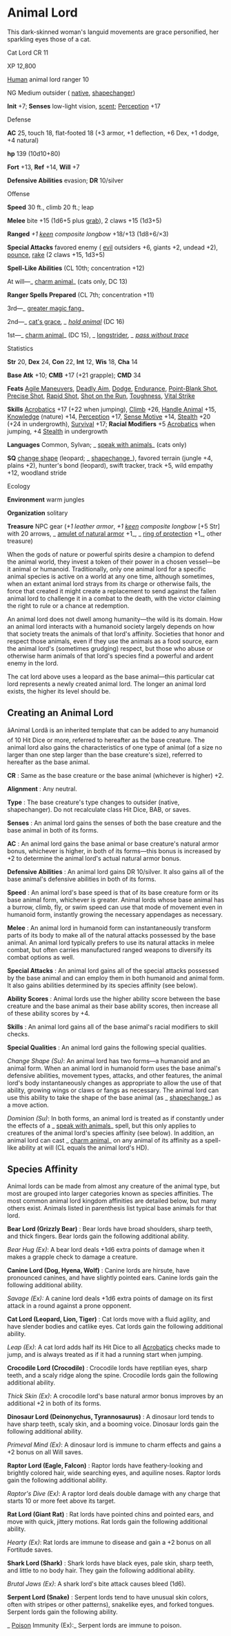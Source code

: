 # Animal Lord

This dark-skinned woman's languid movements are grace personified, her sparkling eyes those of a cat.

Cat Lord CR 11

XP 12,800

[Human](/pathfinderRPG/prd/monsters/creatureTypes.html#_human-subtype) animal lord ranger 10

NG Medium outsider ( [native](/pathfinderRPG/prd/monsters/creatureTypes.html#_native-subtype), [shapechanger](/pathfinderRPG/prd/monsters/creatureTypes.html#_shapechanger-subtype))

**Init** +7; **Senses** low-light vision, [scent](/pathfinderRPG/prd/monsters/universalMonsterRules.html#_scent); [Perception](/pathfinderRPG/prd/skills/perception.html#_perception) +17

Defense

**AC** 25, touch 18, flat-footed 18 (+3 armor, +1 deflection, +6 Dex, +1 dodge, +4 natural)

**hp** 139 (10d10+80)

**Fort** +13, **Ref** +14, **Will** +7

**Defensive Abilities** evasion; **DR** 10/silver

Offense

**Speed** 30 ft., climb 20 ft.; leap

**Melee** bite +15 (1d6+5 plus [grab](/pathfinderRPG/prd/monsters/universalMonsterRules.html#_grab)), 2 claws +15 (1d3+5)

**Ranged** _+1 [keen](/pathfinderRPG/prd/magicItems/weapons.html#_weapons-keen) composite longbow_ +18/+13 (1d8+6/×3)

**Special Attacks** favored enemy ( [evil](/pathfinderRPG/prd/monsters/creatureTypes.html#_evil-subtype) outsiders +6, giants +2, undead +2), [pounce](/pathfinderRPG/prd/monsters/universalMonsterRules.html#_pounce), [rake](/pathfinderRPG/prd/monsters/universalMonsterRules.html#_rake) (2 claws +15, 1d3+5)

**Spell-Like Abilities** (CL 10th; concentration +12)

At will—_ [charm animal](/pathfinderRPG/prd/spells/charmAnimal.html#_charm-animal)_ (cats only, DC 13)

**Ranger Spells Prepared** (CL 7th; concentration +11)

3rd—_ [greater magic fang](/pathfinderRPG/prd/spells/magicFang.html#_magic-fang-greater)_

2nd—_ [cat's grace](/pathfinderRPG/prd/spells/catSGrace.html#_cat-s-grace)_, _ [hold animal](/pathfinderRPG/prd/spells/holdAnimal.html#_hold-animal)_ (DC 16)

1st—_ [charm animal](/pathfinderRPG/prd/spells/charmAnimal.html#_charm-animal)_ (DC 15), _ [longstrider](/pathfinderRPG/prd/spells/longstrider.html#_longstrider)_, _ [pass without trace](/pathfinderRPG/prd/spells/passWithoutTrace.html#_pass-without-trace)_

Statistics

**Str** 20, **Dex** 24, **Con** 22, **Int** 12, **Wis** 18, **Cha** 14

**Base Atk** +10; **CMB** +17 (+21 grapple); **CMD** 34

**Feats** [Agile Maneuvers](/pathfinderRPG/prd/feats.html#_agile-maneuvers), [Deadly Aim](/pathfinderRPG/prd/feats.html#_deadly-aim), [Dodge](/pathfinderRPG/prd/feats.html#_dodge), [Endurance](/pathfinderRPG/prd/feats.html#_endurance), [Point-Blank Shot](/pathfinderRPG/prd/feats.html#_point-blank-shot), [Precise Shot](/pathfinderRPG/prd/feats.html#_precise-shot), [Rapid Shot](/pathfinderRPG/prd/feats.html#_rapid-shot), [Shot on the Run](/pathfinderRPG/prd/feats.html#_shot-on-the-run), [Toughness](/pathfinderRPG/prd/feats.html#_toughness), [Vital Strike](/pathfinderRPG/prd/feats.html#_vital-strike)

**Skills** [Acrobatics](/pathfinderRPG/prd/skills/acrobatics.html#_acrobatics) +17 (+22 when jumping), [Climb](/pathfinderRPG/prd/skills/climb.html#_climb) +26, [Handle Animal](/pathfinderRPG/prd/skills/handleAnimal.html#_handle-animal) +15, [Knowledge](/pathfinderRPG/prd/skills/knowledge.html#_knowledge) (nature) +14, [Perception](/pathfinderRPG/prd/skills/perception.html#_perception) +17, [Sense Motive](/pathfinderRPG/prd/skills/senseMotive.html#_sense-motive) +14, [Stealth](/pathfinderRPG/prd/skills/stealth.html#_stealth) +20 (+24 in undergrowth), [Survival](/pathfinderRPG/prd/skills/survival.html#_survival) +17; **Racial Modifiers** +5 [Acrobatics](/pathfinderRPG/prd/skills/acrobatics.html#_acrobatics) when jumping, +4 [Stealth](/pathfinderRPG/prd/skills/stealth.html#_stealth) in undergrowth

**Languages** Common, Sylvan; _ [speak with animals](/pathfinderRPG/prd/spells/speakWithAnimals.html#_speak-with-animals)_ (cats only)

**SQ** [change shape](/pathfinderRPG/prd/monsters/universalMonsterRules.html#_change-shape) (leopard; _ [shapechange](/pathfinderRPG/prd/spells/shapechange.html#_shapechange)_), favored terrain (jungle +4, plains +2), hunter's bond (leopard), swift tracker, track +5, wild empathy +12, woodland stride

Ecology

**Environment** warm jungles

**Organization** solitary

**Treasure** NPC gear (_+1 leather armor_, _+1 [keen](/pathfinderRPG/prd/magicItems/weapons.html#_weapons-keen) composite longbow_ [+5 Str] with 20 arrows, _ [amulet of natural armor](/pathfinderRPG/prd/magicItems/wondrousItems.html#_amulet-of-natural-armor) +1_, _ [ring of protection](/pathfinderRPG/prd/magicItems/rings.html#_ring-of-protection) +1_, other treasure)

When the gods of nature or powerful spirits desire a champion to defend the animal world, they invest a token of their power in a chosen vessel—be it animal or humanoid. Traditionally, only one animal lord for a specific animal species is active on a world at any one time, although sometimes, when an extant animal lord strays from its charge or otherwise fails, the force that created it might create a replacement to send against the fallen animal lord to challenge it in a combat to the death, with the victor claiming the right to rule or a chance at redemption.

An animal lord does not dwell among humanity—the wild is its domain. How an animal lord interacts with a humanoid society largely depends on how that society treats the animals of that lord's affinity. Societies that honor and respect those animals, even if they use the animals as a food source, earn the animal lord's (sometimes grudging) respect, but those who abuse or otherwise harm animals of that lord's species find a powerful and ardent enemy in the lord.

The cat lord above uses a leopard as the base animal—this particular cat lord represents a newly created animal lord. The longer an animal lord exists, the higher its level should be.

## Creating an Animal Lord

âAnimal Lordâ is an inherited template that can be added to any humanoid of 10 Hit Dice or more, referred to hereafter as the base creature. The animal lord also gains the characteristics of one type of animal (of a size no larger than one step larger than the base creature's size), referred to hereafter as the base animal.

**CR** : Same as the base creature or the base animal (whichever is higher) +2.

**Alignment** : Any neutral.

**Type** : The base creature's type changes to outsider (native, shapechanger). Do not recalculate class Hit Dice, BAB, or saves.

**Senses** : An animal lord gains the senses of both the base creature and the base animal in both of its forms.

**AC** : An animal lord gains the base animal or base creature's natural armor bonus, whichever is higher, in both of its forms—this bonus is increased by +2 to determine the animal lord's actual natural armor bonus.

**Defensive Abilities** : An animal lord gains DR 10/silver. It also gains all of the base animal's defensive abilities in both of its forms.

**Speed** : An animal lord's base speed is that of its base creature form or its base animal form, whichever is greater. Animal lords whose base animal has a burrow, climb, fly, or swim speed can use that mode of movement even in humanoid form, instantly growing the necessary appendages as necessary.

**Melee** : An animal lord in humanoid form can instantaneously transform parts of its body to make all of the natural attacks possessed by the base animal. An animal lord typically prefers to use its natural attacks in melee combat, but often carries manufactured ranged weapons to diversify its combat options as well.

**Special Attacks** : An animal lord gains all of the special attacks possessed by the base animal and can employ them in both humanoid and animal form. It also gains abilities determined by its species affinity (see below).

**Ability Scores** : Animal lords use the higher ability score between the base creature and the base animal as their base ability scores, then increase all of these ability scores by +4.

**Skills** : An animal lord gains all of the base animal's racial modifiers to skill checks.

**Special Qualities** : An animal lord gains the following special qualities.

_Change Shape (Su)_: An animal lord has two forms—a humanoid and an animal form. When an animal lord in humanoid form uses the base animal's defensive abilities, movement types, attacks, and other features, the animal lord's body instantaneously changes as appropriate to allow the use of that ability, growing wings or claws or fangs as necessary. The animal lord can use this ability to take the shape of the base animal (as _ [shapechange](/pathfinderRPG/prd/spells/shapechange.html#_shapechange)_) as a move action.

_Dominion (Su)_: In both forms, an animal lord is treated as if constantly under the effects of a _ [speak with animals](/pathfinderRPG/prd/spells/speakWithAnimals.html#_speak-with-animals)_ spell, but this only applies to creatures of the animal lord's species affinity (see below). In addition, an animal lord can cast _ [charm animal](/pathfinderRPG/prd/spells/charmAnimal.html#_charm-animal)_ on any animal of its affinity as a spell-like ability at will (CL equals the animal lord's HD).

## Species Affinity

Animal lords can be made from almost any creature of the animal type, but most are grouped into larger categories known as species affinities. The most common animal lord kingdom affinities are detailed below, but many others exist. Animals listed in parenthesis list typical base animals for that lord.

**Bear Lord (Grizzly Bear)** : Bear lords have broad shoulders, sharp teeth, and thick fingers. Bear lords gain the following additional ability.

_Bear Hug (Ex)_: A bear lord deals +1d6 extra points of damage when it makes a grapple check to damage a creature.

**Canine Lord (Dog, Hyena, Wolf)** : Canine lords are hirsute, have pronounced canines, and have slightly pointed ears. Canine lords gain the following additional ability.

_Savage (Ex):_ A canine lord deals +1d6 extra points of damage on its first attack in a round against a prone opponent.

**Cat Lord (Leopard, Lion, Tiger)** : Cat lords move with a fluid agility, and have slender bodies and catlike eyes. Cat lords gain the following additional ability.

_Leap (Ex)_: A cat lord adds half its Hit Dice to all [Acrobatics](/pathfinderRPG/prd/skills/acrobatics.html#_acrobatics) checks made to jump, and is always treated as if it had a running start when jumping.

**Crocodile Lord (Crocodile)** : Crocodile lords have reptilian eyes, sharp teeth, and a scaly ridge along the spine. Crocodile lords gain the following additional ability.

_Thick Skin (Ex)_: A crocodile lord's base natural armor bonus improves by an additional +2 in both of its forms.

**Dinosaur Lord (Deinonychus, Tyrannosaurus)** : A dinosaur lord tends to have sharp teeth, scaly skin, and a booming voice. Dinosaur lords gain the following additional ability.

_Primeval Mind (Ex)_: A dinosaur lord is immune to charm effects and gains a +2 bonus on all Will saves.

**Raptor Lord (Eagle, Falcon)** : Raptor lords have feathery-looking and brightly colored hair, wide searching eyes, and aquiline noses. Raptor lords gain the following additional ability.

_Raptor's Dive (Ex)_: A raptor lord deals double damage with any charge that starts 10 or more feet above its target.

**Rat Lord (Giant Rat)** : Rat lords have pointed chins and pointed ears, and move with quick, jittery motions. Rat lords gain the following additional ability.

_Hearty (Ex)_: Rat lords are immune to disease and gain a +2 bonus on all Fortitude saves.

**Shark Lord (Shark)** : Shark lords have black eyes, pale skin, sharp teeth, and little to no body hair. They gain the following additional ability.

_Brutal Jaws (Ex)_: A shark lord's bite attack causes bleed (1d6).

**Serpent Lord (Snake)** : Serpent lords tend to have unusual skin colors, often with stripes or other patterns), snakelike eyes, and forked tongues. Serpent lords gain the following ability.

_ [Poison](/pathfinderRPG/prd/spells/poison.html#_poison) Immunity (Ex):_ Serpent lords are immune to poison.

